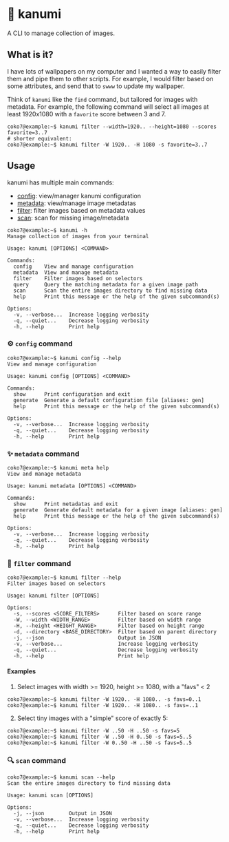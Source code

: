 # 🎨 kanumi

A CLI to manage collection of images.

## What is it?

I have lots of wallpapers on my computer and I wanted a way to easily filter them and pipe them to other scripts.
For example, I would filter based on some attributes, and send that to `swww` to update my wallpaper.

Think of `kanumi` like the `find` command, but tailored for images with metadata.
For example, the following command will select all images at least 1920x1080 with a `favorite` score between 3 and 7.
```console
coko7@example:~$ kanumi filter --width=1920.. --height=1080 --scores favorite=3..7
# shorter equivalent:
coko7@example:~$ kanumi filter -W 1920.. -H 1080 -s favorite=3..7
```

## Usage

kanumi has multiple main commands:
- [config](#config-command): view/manager kanumi configuration
- [metadata](#metadata-command): view/manage image metadatas
- [filter](#filter-command): filter images based on metadata values
- [scan](#scan-command): scan for missing image/metadata

```console
coko7@example:~$ kanumi -h
Manage collection of images from your terminal

Usage: kanumi [OPTIONS] <COMMAND>

Commands:
  config    View and manage configuration
  metadata  View and manage metadata
  filter    Filter images based on selectors
  query     Query the matching metadata for a given image path
  scan      Scan the entire images directory to find missing data
  help      Print this message or the help of the given subcommand(s)

Options:
  -v, --verbose...  Increase logging verbosity
  -q, --quiet...    Decrease logging verbosity
  -h, --help        Print help
```

### ⚙️ `config` command

```console
coko7@example:~$ kanumi config --help
View and manage configuration

Usage: kanumi config [OPTIONS] <COMMAND>

Commands:
  show      Print configuration and exit
  generate  Generate a default configuration file [aliases: gen]
  help      Print this message or the help of the given subcommand(s)

Options:
  -v, --verbose...  Increase logging verbosity
  -q, --quiet...    Decrease logging verbosity
  -h, --help        Print help
```

### ✨ `metadata` command

```console
coko7@example:~$ kanumi meta help
View and manage metadata

Usage: kanumi metadata [OPTIONS] <COMMAND>

Commands:
  show      Print metadatas and exit
  generate  Generate default metadata for a given image [aliases: gen]
  help      Print this message or the help of the given subcommand(s)

Options:
  -v, --verbose...  Increase logging verbosity
  -q, --quiet...    Decrease logging verbosity
  -h, --help        Print help
```

### 🧹 `filter` command

```console
coko7@example:~$ kanumi filter --help
Filter images based on selectors

Usage: kanumi filter [OPTIONS]

Options:
  -s, --scores <SCORE_FILTERS>      Filter based on score range
  -W, --width <WIDTH_RANGE>         Filter based on width range
  -H, --height <HEIGHT_RANGE>       Filter based on height range
  -d, --directory <BASE_DIRECTORY>  Filter based on parent directory
  -j, --json                        Output in JSON
  -v, --verbose...                  Increase logging verbosity
  -q, --quiet...                    Decrease logging verbosity
  -h, --help                        Print help
```

#### Examples

1. Select images with width >= 1920, height >= 1080, with a "favs" < 2
```console
coko7@example:~$ kanumi filter -W 1920.. -H 1080.. -s favs=0..1
coko7@example:~$ kanumi filter -W 1920.. -H 1080.. -s favs=..1
```

2. Select tiny images with a "simple" score of exactly 5:
```console
coko7@example:~$ kanumi filter -W ..50 -H ..50 -s favs=5
coko7@example:~$ kanumi filter -W ..50 -H 0..50 -s favs=5..5
coko7@example:~$ kanumi filter -W 0..50 -H ..50 -s favs=5..5
```

### 🔍 `scan` command

```console
coko7@example:~$ kanumi scan --help
Scan the entire images directory to find missing data

Usage: kanumi scan [OPTIONS]

Options:
  -j, --json        Output in JSON
  -v, --verbose...  Increase logging verbosity
  -q, --quiet...    Decrease logging verbosity
  -h, --help        Print help
```

